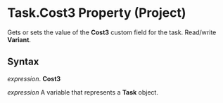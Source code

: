 
# Task.Cost3 Property (Project)

Gets or sets the value of the  **Cost3** custom field for the task. Read/write **Variant**.


## Syntax

 _expression_. **Cost3**

 _expression_ A variable that represents a **Task** object.

